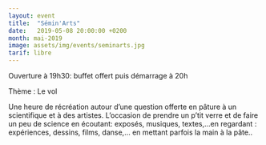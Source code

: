 ```yaml
---
layout: event
title:  "Sémin'Arts"
date:   2019-05-08 20:00:00 +0200
month: mai-2019
image: assets/img/events/seminarts.jpg
tarif: libre
---
```


Ouverture à 19h30: buffet offert puis démarrage à 20h

Thème : Le vol 

Une heure de récréation autour d’une question offerte en pâture à un scientifique et à des artistes. L’occasion de prendre un p’tit verre et de faire un peu de science en écoutant: exposés, musiques, textes,…en regardant : expériences, dessins, films, danse,… en mettant parfois la main à la pâte..
